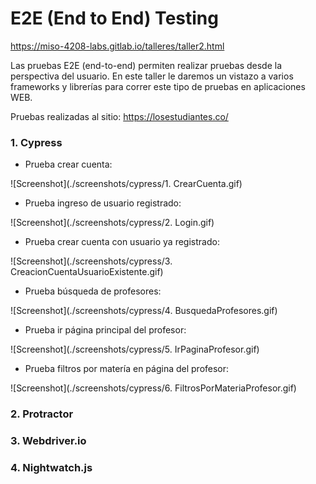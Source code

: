 # E2E (End to End) Testing

https://miso-4208-labs.gitlab.io/talleres/taller2.html

Las pruebas E2E (end-to-end) permiten realizar pruebas desde la perspectiva del usuario. En este taller le daremos un vistazo a varios frameworks y librerías para correr este tipo de pruebas en aplicaciones WEB.

Pruebas realizadas al sitio: https://losestudiantes.co/

### 1. Cypress

  - Prueba crear cuenta:

![Screenshot](./screenshots/cypress/1. CrearCuenta.gif)

  - Prueba ingreso de usuario registrado:

![Screenshot](./screenshots/cypress/2. Login.gif)

  - Prueba crear cuenta con usuario ya registrado:

![Screenshot](./screenshots/cypress/3. CreacionCuentaUsuarioExistente.gif)

  - Prueba búsqueda de profesores:

![Screenshot](./screenshots/cypress/4. BusquedaProfesores.gif)

  - Prueba ir página principal del profesor:

![Screenshot](./screenshots/cypress/5. IrPaginaProfesor.gif)

  - Prueba filtros por matería en página del profesor:

![Screenshot](./screenshots/cypress/6. FiltrosPorMateriaProfesor.gif)

### 2. Protractor

### 3. Webdriver.io

### 4. Nightwatch.js
